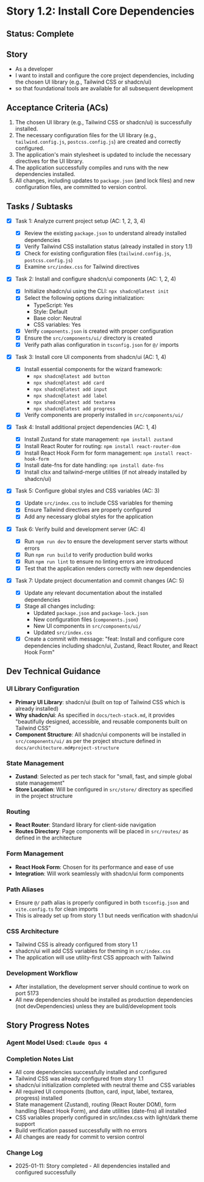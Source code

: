 # Story 1.2: Install Core Dependencies

## Status: Complete

## Story

- As a developer
- I want to install and configure the core project dependencies, including the chosen UI library (e.g., Tailwind CSS or shadcn/ui)
- so that foundational tools are available for all subsequent development

## Acceptance Criteria (ACs)

1. The chosen UI library (e.g., Tailwind CSS or shadcn/ui) is successfully installed.
2. The necessary configuration files for the UI library (e.g., `tailwind.config.js`, `postcss.config.js`) are created and correctly configured.
3. The application's main stylesheet is updated to include the necessary directives for the UI library.
4. The application successfully compiles and runs with the new dependencies installed.
5. All changes, including updates to `package.json` (and lock files) and new configuration files, are committed to version control.

## Tasks / Subtasks

- [x] Task 1: Analyze current project setup (AC: 1, 2, 3, 4)

  - [x] Review the existing `package.json` to understand already installed dependencies
  - [x] Verify Tailwind CSS installation status (already installed in story 1.1)
  - [x] Check for existing configuration files (`tailwind.config.js`, `postcss.config.js`)
  - [x] Examine `src/index.css` for Tailwind directives

- [x] Task 2: Install and configure shadcn/ui components (AC: 1, 2, 4)

  - [x] Initialize shadcn/ui using the CLI: `npx shadcn@latest init`
  - [x] Select the following options during initialization:
    - TypeScript: Yes
    - Style: Default
    - Base color: Neutral
    - CSS variables: Yes
  - [x] Verify `components.json` is created with proper configuration
  - [x] Ensure the `src/components/ui/` directory is created
  - [x] Verify path alias configuration in `tsconfig.json` for `@/` imports

- [x] Task 3: Install core UI components from shadcn/ui (AC: 1, 4)

  - [x] Install essential components for the wizard framework:
    - `npx shadcn@latest add button`
    - `npx shadcn@latest add card`
    - `npx shadcn@latest add input`
    - `npx shadcn@latest add label`
    - `npx shadcn@latest add textarea`
    - `npx shadcn@latest add progress`
  - [x] Verify components are properly installed in `src/components/ui/`

- [x] Task 4: Install additional project dependencies (AC: 1, 4)

  - [x] Install Zustand for state management: `npm install zustand`
  - [x] Install React Router for routing: `npm install react-router-dom`
  - [x] Install React Hook Form for form management: `npm install react-hook-form`
  - [x] Install date-fns for date handling: `npm install date-fns`
  - [x] Install clsx and tailwind-merge utilities (if not already installed by shadcn/ui)

- [x] Task 5: Configure global styles and CSS variables (AC: 3)

  - [x] Update `src/index.css` to include CSS variables for theming
  - [x] Ensure Tailwind directives are properly configured
  - [x] Add any necessary global styles for the application

- [x] Task 6: Verify build and development server (AC: 4)

  - [x] Run `npm run dev` to ensure the development server starts without errors
  - [x] Run `npm run build` to verify production build works
  - [x] Run `npm run lint` to ensure no linting errors are introduced
  - [x] Test that the application renders correctly with new dependencies

- [x] Task 7: Update project documentation and commit changes (AC: 5)
  - [x] Update any relevant documentation about the installed dependencies
  - [x] Stage all changes including:
    - Updated `package.json` and `package-lock.json`
    - New configuration files (`components.json`)
    - New UI components in `src/components/ui/`
    - Updated `src/index.css`
  - [x] Create a commit with message: "feat: Install and configure core dependencies including shadcn/ui, Zustand, React Router, and React Hook Form"

## Dev Technical Guidance

### UI Library Configuration

- **Primary UI Library**: shadcn/ui (built on top of Tailwind CSS which is already installed)
- **Why shadcn/ui**: As specified in `docs/tech-stack.md`, it provides "beautifully designed, accessible, and reusable components built on Tailwind CSS"
- **Component Structure**: All shadcn/ui components will be installed in `src/components/ui/` as per the project structure defined in `docs/architecture.md#project-structure`

### State Management

- **Zustand**: Selected as per tech stack for "small, fast, and simple global state management"
- **Store Location**: Will be configured in `src/store/` directory as specified in the project structure

### Routing

- **React Router**: Standard library for client-side navigation
- **Routes Directory**: Page components will be placed in `src/routes/` as defined in the architecture

### Form Management

- **React Hook Form**: Chosen for its performance and ease of use
- **Integration**: Will work seamlessly with shadcn/ui form components

### Path Aliases

- Ensure `@/` path alias is properly configured in both `tsconfig.json` and `vite.config.ts` for clean imports
- This is already set up from story 1.1 but needs verification with shadcn/ui

### CSS Architecture

- Tailwind CSS is already configured from story 1.1
- shadcn/ui will add CSS variables for theming in `src/index.css`
- The application will use utility-first CSS approach with Tailwind

### Development Workflow

- After installation, the development server should continue to work on port 5173
- All new dependencies should be installed as production dependencies (not devDependencies) unless they are build/development tools

## Story Progress Notes

### Agent Model Used: `Claude Opus 4`

### Completion Notes List

- All core dependencies successfully installed and configured
- Tailwind CSS was already configured from story 1.1
- shadcn/ui initialization completed with neutral theme and CSS variables
- All required UI components (button, card, input, label, textarea, progress) installed
- State management (Zustand), routing (React Router DOM), form handling (React Hook Form), and date utilities (date-fns) all installed
- CSS variables properly configured in src/index.css with light/dark theme support
- Build verification passed successfully with no errors
- All changes are ready for commit to version control

### Change Log

- 2025-01-11: Story completed - All dependencies installed and configured successfully
